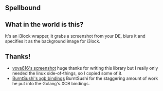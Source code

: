 Spellbound
---------

## What in the world is this?
It's an i3lock wrapper, it grabs a screenshot from your DE, blurs it
and specifies it as the background image for i3lock.

## Thanks!
- [vova616's screenshot](https://github.com/vova616/screenshot) huge thanks for writing this library but I really only needed the linux side-of-things, so I copied some of it.
- [BurntSushi's xgb bindings](https://github.com/BurntSushi/xgb) BurntSushi for the staggering amount of work he put into the Golang's XCB bindings.
